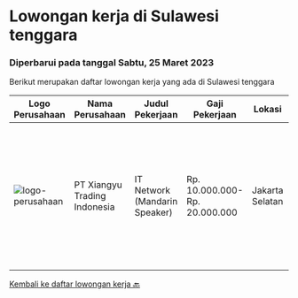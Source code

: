 
  # Lowongan kerja di Sulawesi tenggara

  ### Diperbarui pada tanggal Sabtu, 25 Maret 2023

  Berikut merupakan daftar lowongan kerja yang ada di Sulawesi tenggara

  |Logo Perusahaan | Nama Perusahaan | Judul Pekerjaan | Gaji Pekerjaan | Lokasi | Deskripsi | Tanggal diunggah | Pranala |
  | -------------- | --------------- | --------------- | --------- | --------- | -------------- | ------- | ----------- |
  |![logo-perusahaan](https://image-service-cdn.seek.com.au/6b5c6e6ab9732d6ec2208e9d387c88801a3b2faa/ee4dce1061f3f616224767ad58cb2fc751b8d2dc)|PT Xiangyu Trading Indonesia|IT Network (Mandarin Speaker)|Rp. 10.000.000-Rp. 20.000.000|Jakarta Selatan|Job Brief:We are looking for a Network Engineer to design, implement, maintain, and support our growing network infrastructure. You will be part of a...|Jumat, 24 Maret 2023|https://www.jobstreet.co.id/id/job/it-network-mandarin-speaker-4272838?token=0~85668704-968e-4670-8f17-2945de62fb37&sectionRank=1&jobId=jobstreet-id-job-4272838|


  [Kembali ke daftar lowongan kerja 🔙](../README.md#daftar-lowongan-kerja)
  